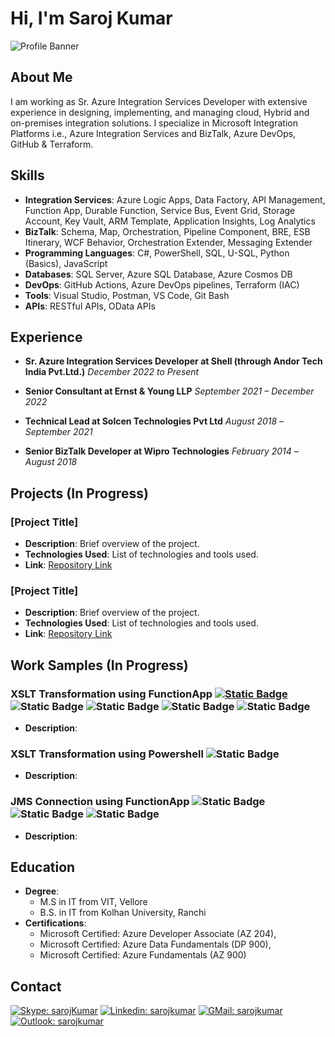 # Hi, I'm Saroj Kumar

![Profile Banner](path/to/your/banner/image)

## About Me

I am working as Sr. Azure Integration Services Developer with extensive experience in designing, implementing, and managing cloud, Hybrid and on-premises integration solutions. I specialize in Microsoft Integration Platforms i.e., Azure Integration Services and BizTalk, Azure DevOps, GitHub & Terraform.

## Skills

- **Integration Services**: Azure Logic Apps, Data Factory, API Management, Function App, Durable Function, Service Bus, Event Grid, Storage Account, Key Vault, ARM Template, Application Insights, Log Analytics
- **BizTalk**: Schema, Map, Orchestration, Pipeline Component, BRE, ESB Itinerary, WCF Behavior, Orchestration Extender, Messaging Extender
- **Programming Languages**: C#, PowerShell, SQL, U-SQL, Python (Basics), JavaScript
- **Databases**: SQL Server, Azure SQL Database, Azure Cosmos DB
- **DevOps**: GitHub Actions, Azure DevOps pipelines, Terraform (IAC)
- **Tools**: Visual Studio, Postman, VS Code, Git Bash
- **APIs**: RESTful APIs, OData APIs

## Experience

- **Sr. Azure Integration Services Developer at Shell (through Andor Tech India Pvt.Ltd.)**
  *December 2022 to Present*

- **Senior Consultant at Ernst & Young LLP**
  *September 2021 – December 2022*

- **Technical Lead at Solcen Technologies Pvt Ltd**
  *August 2018 –September 2021*

- **Senior BizTalk Developer at Wipro Technologies**
  *February 2014 –August 2018*

## Projects (In Progress)

### [Project Title]
- **Description**: Brief overview of the project.
- **Technologies Used**: List of technologies and tools used.
- **Link**: [Repository Link](URL)

### [Project Title]
- **Description**: Brief overview of the project.
- **Technologies Used**: List of technologies and tools used.
- **Link**: [Repository Link](URL)

## Work Samples (In Progress)

### XSLT Transformation using FunctionApp [![Static Badge](https://img.shields.io/badge/GitHub-XSLTransform-blue)](https://github.com/Saroj-kr/FunctionApp-XSLTransform) ![Static Badge](https://img.shields.io/badge/.NET8-blue) ![Static Badge](https://img.shields.io/badge/Azure_Function-InProcess-blue) ![Static Badge](https://img.shields.io/badge/Azure_Function-Isolated-blue) ![Static Badge](https://img.shields.io/badge/C%23-blue)
- **Description**:

### XSLT Transformation using Powershell ![Static Badge](https://img.shields.io/badge/PowerShell-blue)
- **Description**:

### JMS Connection using FunctionApp ![Static Badge](https://img.shields.io/badge/.NET8-blue) ![Static Badge](https://img.shields.io/badge/Azure_Function-InProcess-blue) ![Static Badge](https://img.shields.io/badge/C%23-blue)
- **Description**:

## Education

- **Degree**:
  - M.S in IT from VIT, Vellore
  - B.S. in IT from Kolhan University, Ranchi
- **Certifications**:
  - Microsoft Certified: Azure Developer Associate (AZ 204),
  - Microsoft Certified: Azure Data Fundamentals (DP 900),
  - Microsoft Certified: Azure Fundamentals (AZ 900)

## Contact

[![Skype: sarojKumar](https://img.shields.io/badge/Skype-%2300AFF0.svg?style=for-the-badge&logo=Skype&logoColor=white&link=https://join.skype.com/invite/wCj6QgAZhHEN)](https://join.skype.com/invite/wCj6QgAZhHEN)
[![Linkedin: sarojkumar](https://img.shields.io/badge/LinkedIn-0A66C2.svg?style=for-the-badge&logo=LinkedIn&logoColor=white&link=https://www.linkedin.com/in/saroj-kumar-1011)](https://www.linkedin.com/in/saroj-kumar-1011)
[![GMail: sarojkumar](https://img.shields.io/badge/Gmail-EA4335.svg?style=for-the-badge&logo=Gmail&logoColor=white&link=mailto:itssarojkr@gmail.com)](mailto:itssarojkr@gmail.com)
[![Outlook: sarojkumar](https://img.shields.io/badge/Microsoft_Outlook-0078D4?style=for-the-badge&logo=microsoft-outlook&logoColor=white&link=mailto:itssaroj@hotmail.com)](mailto:itssaroj@hotmail.com)
